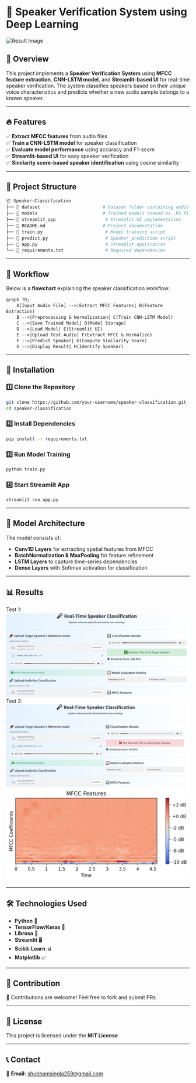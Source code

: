 # 🎤 Speaker Verification System using Deep Learning

![Result Image](banner.png)
## 📌 Overview
This project implements a **Speaker Verification System** using **MFCC feature extraction**, **CNN-LSTM model**, and **Streamlit-based UI** for real-time speaker verification. The system classifies speakers based on their unique voice characteristics and predicts whether a new audio sample belongs to a known speaker.

---
## 🔥 Features
✅ **Extract MFCC features** from audio files<br>
✅ **Train a CNN-LSTM model** for speaker classification<br>
✅ **Evaluate model performance** using accuracy and F1-score<br>
✅ **Streamlit-based UI** for easy speaker verification<br>
✅ **Similarity score-based speaker identification** using cosine similarity

---
## 📂 Project Structure
```bash
📦 Speaker-Classification
├── 📁 dataset                        # Dataset folder containing audio samples
├── 📁 models                         # Trained models (saved as .h5 files)
├── 📁 streamlit_app                   # Streamlit UI implementation
├── 📝 README.md                      # Project documentation
├── 📄 train.py                        # Model training script
├── 📄 predict.py                      # Speaker prediction script
├── 📄 app.py                          # Streamlit application
└── 📄 requirements.txt                # Required dependencies
```

---
## 📌 Workflow
Below is a **flowchart** explaining the speaker classification workflow:

```mermaid
graph TD;
    A[Input Audio File] -->|Extract MFCC Features| B(Feature Extraction)
    B -->|Preprocessing & Normalization| C(Train CNN-LSTM Model)
    C -->|Save Trained Model| D(Model Storage)
    D -->|Load Model| E(Streamlit UI)
    E -->|Upload Test Audio| F(Extract MFCC & Normalize)
    F -->|Predict Speaker| G(Compute Similarity Score)
    G -->|Display Result| H(Identify Speaker)
```

---
## 🔧 Installation
### 1️⃣ Clone the Repository
```bash
git clone https://github.com/your-username/speaker-classification.git
cd speaker-classification
```

### 2️⃣ Install Dependencies
```bash
pip install -r requirements.txt
```

### 3️⃣ Run Model Training
```bash
python train.py
```

### 4️⃣ Start Streamlit App
```bash
streamlit run app.py
```

---
## 🎯 Model Architecture
The model consists of:
- **Conv1D Layers** for extracting spatial features from MFCC
- **BatchNormalization & MaxPooling** for feature refinement
- **LSTM Layers** to capture time-series dependencies
- **Dense Layers** with Softmax activation for classification

---
## 📊 Results
Test 1:
![Result Image](output.JPG)
<br>
Test 2:
![Result Image](output_2.JPG)
![Result Image](MFCC.png)

---
## 🛠️ Technologies Used
- **Python** 🐍
- **TensorFlow/Keras** 🔬
- **Librosa** 🎵
- **Streamlit** 🖥️
- **Scikit-Learn** 📊
- **Matplotlib** 📈

---
## 📩 Contribution
🚀 Contributions are welcome! Feel free to fork and submit PRs.

---
## 📜 License
This project is licensed under the **MIT License**.

---
## 📞 Contact
📧 **Email:** shubhamsingla259@gmail.com  








